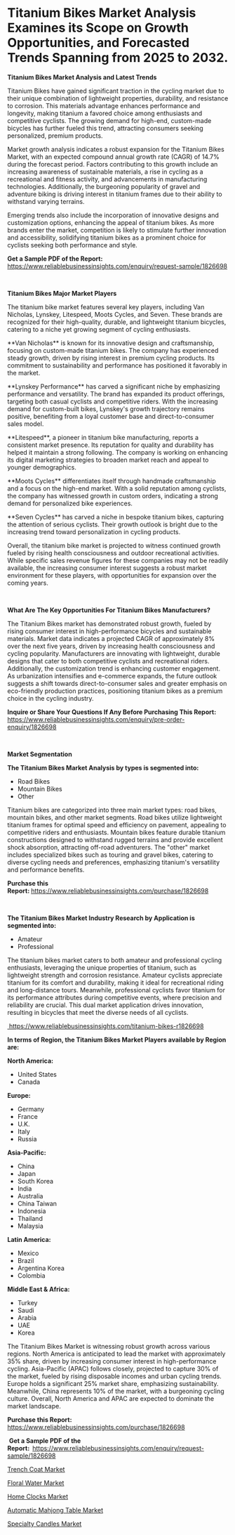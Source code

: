 <p><h1>Titanium Bikes Market Analysis Examines its Scope on Growth Opportunities, and Forecasted Trends Spanning from 2025 to 2032.</h1></p><p><strong>Titanium Bikes Market Analysis and Latest Trends</strong></p>
<p><p>Titanium Bikes have gained significant traction in the cycling market due to their unique combination of lightweight properties, durability, and resistance to corrosion. This materials advantage enhances performance and longevity, making titanium a favored choice among enthusiasts and competitive cyclists. The growing demand for high-end, custom-made bicycles has further fueled this trend, attracting consumers seeking personalized, premium products.</p><p>Market growth analysis indicates a robust expansion for the Titanium Bikes Market, with an expected compound annual growth rate (CAGR) of 14.7% during the forecast period. Factors contributing to this growth include an increasing awareness of sustainable materials, a rise in cycling as a recreational and fitness activity, and advancements in manufacturing technologies. Additionally, the burgeoning popularity of gravel and adventure biking is driving interest in titanium frames due to their ability to withstand varying terrains.</p><p>Emerging trends also include the incorporation of innovative designs and customization options, enhancing the appeal of titanium bikes. As more brands enter the market, competition is likely to stimulate further innovation and accessibility, solidifying titanium bikes as a prominent choice for cyclists seeking both performance and style.</p></p>
<p><strong>Get a Sample PDF of the Report:&nbsp;</strong> <a href="https://www.reliablebusinessinsights.com/enquiry/request-sample/1826698?utm_campaign=1873&utm_medium=2&utm_source=Github&utm_content=ia&utm_term=07022025&utm_id=titanium-bikes">https://www.reliablebusinessinsights.com/enquiry/request-sample/1826698</a></p>
<p>&nbsp;</p>
<p><strong>Titanium Bikes Major Market Players</strong></p>
<p><p>The titanium bike market features several key players, including Van Nicholas, Lynskey, Litespeed, Moots Cycles, and Seven. These brands are recognized for their high-quality, durable, and lightweight titanium bicycles, catering to a niche yet growing segment of cycling enthusiasts.</p><p>**Van Nicholas** is known for its innovative design and craftsmanship, focusing on custom-made titanium bikes. The company has experienced steady growth, driven by rising interest in premium cycling products. Its commitment to sustainability and performance has positioned it favorably in the market.</p><p>**Lynskey Performance** has carved a significant niche by emphasizing performance and versatility. The brand has expanded its product offerings, targeting both casual cyclists and competitive riders. With the increasing demand for custom-built bikes, Lynskey's growth trajectory remains positive, benefiting from a loyal customer base and direct-to-consumer sales model.</p><p>**Litespeed**, a pioneer in titanium bike manufacturing, reports a consistent market presence. Its reputation for quality and durability has helped it maintain a strong following. The company is working on enhancing its digital marketing strategies to broaden market reach and appeal to younger demographics.</p><p>**Moots Cycles** differentiates itself through handmade craftsmanship and a focus on the high-end market. With a solid reputation among cyclists, the company has witnessed growth in custom orders, indicating a strong demand for personalized bike experiences.</p><p>**Seven Cycles** has carved a niche in bespoke titanium bikes, capturing the attention of serious cyclists. Their growth outlook is bright due to the increasing trend toward personalization in cycling products.</p><p>Overall, the titanium bike market is projected to witness continued growth fueled by rising health consciousness and outdoor recreational activities. While specific sales revenue figures for these companies may not be readily available, the increasing consumer interest suggests a robust market environment for these players, with opportunities for expansion over the coming years.</p></p>
<p>&nbsp;</p>
<p><strong>What Are The Key Opportunities For Titanium Bikes Manufacturers?</strong></p>
<p><p>The Titanium Bikes market has demonstrated robust growth, fueled by rising consumer interest in high-performance bicycles and sustainable materials. Market data indicates a projected CAGR of approximately 8% over the next five years, driven by increasing health consciousness and cycling popularity. Manufacturers are innovating with lightweight, durable designs that cater to both competitive cyclists and recreational riders. Additionally, the customization trend is enhancing customer engagement. As urbanization intensifies and e-commerce expands, the future outlook suggests a shift towards direct-to-consumer sales and greater emphasis on eco-friendly production practices, positioning titanium bikes as a premium choice in the cycling industry.</p></p>
<p><strong>Inquire or Share Your Questions If Any Before Purchasing This Report:</strong> <a href="https://www.reliablebusinessinsights.com/enquiry/pre-order-enquiry/1826698?utm_campaign=1873&utm_medium=2&utm_source=Github&utm_content=ia&utm_term=07022025&utm_id=titanium-bikes">https://www.reliablebusinessinsights.com/enquiry/pre-order-enquiry/1826698</a></p>
<p>&nbsp;</p>
<p><strong>Market Segmentation</strong></p>
<p><strong>The Titanium Bikes Market Analysis by types is segmented into:</strong></p>
<p><ul><li>Road Bikes</li><li>Mountain Bikes</li><li>Other</li></ul></p>
<p><p>Titanium bikes are categorized into three main market types: road bikes, mountain bikes, and other market segments. Road bikes utilize lightweight titanium frames for optimal speed and efficiency on pavement, appealing to competitive riders and enthusiasts. Mountain bikes feature durable titanium constructions designed to withstand rugged terrains and provide excellent shock absorption, attracting off-road adventurers. The "other" market includes specialized bikes such as touring and gravel bikes, catering to diverse cycling needs and preferences, emphasizing titanium's versatility and performance benefits.</p></p>
<p><strong>Purchase this Report:&nbsp;</strong><a href="https://www.reliablebusinessinsights.com/purchase/1826698?utm_campaign=1873&utm_medium=2&utm_source=Github&utm_content=ia&utm_term=07022025&utm_id=titanium-bikes">https://www.reliablebusinessinsights.com/purchase/1826698</a></p>
<p>&nbsp;</p>
<p><strong>The Titanium Bikes Market Industry Research by Application is segmented into:</strong></p>
<p><ul><li>Amateur</li><li>Professional</li></ul></p>
<p><p>The titanium bikes market caters to both amateur and professional cycling enthusiasts, leveraging the unique properties of titanium, such as lightweight strength and corrosion resistance. Amateur cyclists appreciate titanium for its comfort and durability, making it ideal for recreational riding and long-distance tours. Meanwhile, professional cyclists favor titanium for its performance attributes during competitive events, where precision and reliability are crucial. This dual market application drives innovation, resulting in bicycles that meet the diverse needs of all cyclists.</p></p>
<p><a href="https://www.reliablebusinessinsights.com/titanium-bikes-r1826698?utm_campaign=1873&utm_medium=2&utm_source=Github&utm_content=ia&utm_term=07022025&utm_id=titanium-bikes">&nbsp;https://www.reliablebusinessinsights.com/titanium-bikes-r1826698</a></p>
<p><strong>In terms of Region, the Titanium Bikes Market Players available by Region are:</strong></p>
<p>
    <p> <strong> North America: </strong>
        <ul>
            <li>United States</li>
            <li>Canada</li>
        </ul>
        </p> 
    <p> <strong> Europe: </strong>
        <ul>
            <li>Germany</li>
            <li>France</li>
            <li>U.K.</li>
            <li>Italy</li>
            <li>Russia</li>
        </ul>
        </p> 
    <p> <strong> Asia-Pacific: </strong>
        <ul>
            <li>China</li>
            <li>Japan</li>
            <li>South Korea</li>
            <li>India</li>
            <li>Australia</li>
            <li>China Taiwan</li>
            <li>Indonesia</li>
            <li>Thailand</li>
            <li>Malaysia</li>
        </ul>
        </p> 
    <p> <strong> Latin America: </strong>
        <ul>
            <li>Mexico</li>
            <li>Brazil</li>
            <li>Argentina Korea</li>
            <li>Colombia</li>
        </ul>
        </p> 
    <p> <strong> Middle East & Africa: </strong>
        <ul>
            <li>Turkey</li>
            <li>Saudi</li>
            <li>Arabia</li>
            <li>UAE</li>
            <li>Korea</li>
        </ul>
    </p>
    </p>
<p><p>The Titanium Bikes Market is witnessing robust growth across various regions. North America is anticipated to lead the market with approximately 35% share, driven by increasing consumer interest in high-performance cycling. Asia-Pacific (APAC) follows closely, projected to capture 30% of the market, fueled by rising disposable incomes and urban cycling trends. Europe holds a significant 25% market share, emphasizing sustainability. Meanwhile, China represents 10% of the market, with a burgeoning cycling culture. Overall, North America and APAC are expected to dominate the market landscape.</p></p>
<p><strong>Purchase this Report: </strong><a href="https://www.reliablebusinessinsights.com/purchase/1826698?utm_campaign=1873&utm_medium=2&utm_source=Github&utm_content=ia&utm_term=07022025&utm_id=titanium-bikes">https://www.reliablebusinessinsights.com/purchase/1826698</a></p>
<p>&nbsp;<strong>Get a Sample PDF of the Report:&nbsp;&nbsp;</strong><a href="https://www.reliablebusinessinsights.com/enquiry/request-sample/1826698?utm_campaign=1873&utm_medium=2&utm_source=Github&utm_content=ia&utm_term=07022025&utm_id=titanium-bikes">https://www.reliablebusinessinsights.com/enquiry/request-sample/1826698</a></p>
<p><strong></strong></p>
<p><p><a href="https://github.com/dailyspunj47/Market-Research-Report-List-1/blob/main/trench-coat-market.md?utm_campaign=1873&utm_medium=2&utm_source=Github&utm_content=ia&utm_term=07022025&utm_id=titanium-bikes">Trench Coat Market</a></p><p><a href="https://github.com/muvdibezuh/Market-Research-Report-List-1/blob/main/floral-water-market.md?utm_campaign=1873&utm_medium=2&utm_source=Github&utm_content=ia&utm_term=07022025&utm_id=titanium-bikes">Floral Water Market</a></p><p><a href="https://github.com/momossidram/Market-Research-Report-List-1/blob/main/home-clocks-market.md?utm_campaign=1873&utm_medium=2&utm_source=Github&utm_content=ia&utm_term=07022025&utm_id=titanium-bikes">Home Clocks Market</a></p><p><a href="https://github.com/ajayanhaizan/Market-Research-Report-List-1/blob/main/automatic-mahjong-table-market.md?utm_campaign=1873&utm_medium=2&utm_source=Github&utm_content=ia&utm_term=07022025&utm_id=titanium-bikes">Automatic Mahjong Table Market</a></p><p><a href="https://github.com/biyajausenik/Market-Research-Report-List-1/blob/main/specialty-candles-market.md?utm_campaign=1873&utm_medium=2&utm_source=Github&utm_content=ia&utm_term=07022025&utm_id=titanium-bikes">Specialty Candles Market</a></p></p>